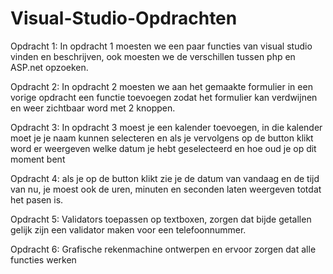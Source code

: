 # Visual-Studio-Opdrachten
Opdracht 1:
In opdracht 1 moesten we een paar functies van visual studio vinden en beschrijven, ook moesten we de verschillen tussen php en ASP.net opzoeken.

Opdracht 2:
In opdracht 2 moesten we aan het gemaakte formulier in een vorige opdracht een functie toevoegen zodat het formulier kan verdwijnen en weer zichtbaar word met 2 knoppen.

Opdracht 3:
In opdracht 3 moest je een kalender toevoegen, in die kalender moet je je naam kunnen selecteren en als je vervolgens op de button klikt word er weergeven welke datum je hebt geselecteerd en hoe oud je op dit moment bent

Opdracht 4:
als je op de button klikt zie je de datum van vandaag en de tijd van nu,
je moest ook de uren, minuten en seconden laten weergeven totdat het pasen is.

Opdracht 5:
Validators toepassen op textboxen, zorgen dat bijde getallen gelijk zijn een validator maken voor een telefoonnummer.

Opdracht 6:
Grafische rekenmachine ontwerpen en ervoor zorgen dat alle functies werken
